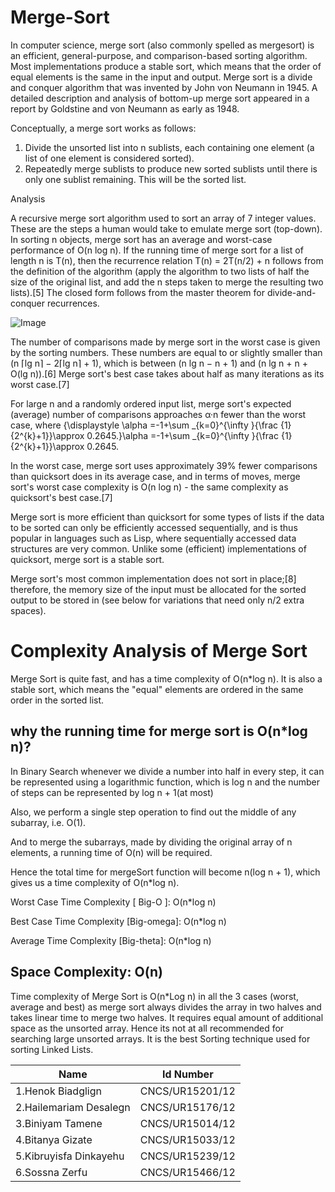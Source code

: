# Merge-Sort
In computer science, merge sort (also commonly spelled as mergesort) is an efficient, general-purpose, and comparison-based sorting algorithm. Most implementations produce a stable sort, which means that the order of equal elements is the same in the input and output. Merge sort is a divide and conquer algorithm that was invented by John von Neumann in 1945. A detailed description and analysis of bottom-up merge sort appeared in a report by Goldstine and von Neumann as early as 1948.

Conceptually, a merge sort works as follows:

1. Divide the unsorted list into n sublists, each containing one element (a list of one element is considered sorted).
2. Repeatedly merge sublists to produce new sorted sublists until there is only one sublist remaining. This will be the sorted list.


Analysis

A recursive merge sort algorithm used to sort an array of 7 integer values. These are the steps a human would take to emulate merge sort (top-down).
In sorting n objects, merge sort has an average and worst-case performance of O(n log n). If the running time of merge sort for a list of length n is T(n), then the recurrence relation T(n) = 2T(n/2) + n follows from the definition of the algorithm (apply the algorithm to two lists of half the size of the original list, and add the n steps taken to merge the resulting two lists).[5] The closed form follows from the master theorem for divide-and-conquer recurrences.

![Image](https://upload.wikimedia.org/wikipedia/commons/e/e6/Merge_sort_algorithm_diagram.svg)

The number of comparisons made by merge sort in the worst case is given by the sorting numbers. These numbers are equal to or slightly smaller than (n ⌈lg n⌉ − 2⌈lg n⌉ + 1), which is between (n lg n − n + 1) and (n lg n + n + O(lg n)).[6] Merge sort's best case takes about half as many iterations as its worst case.[7]

For large n and a randomly ordered input list, merge sort's expected (average) number of comparisons approaches α·n fewer than the worst case, where {\displaystyle \alpha =-1+\sum _{k=0}^{\infty }{\frac {1}{2^{k}+1}}\approx 0.2645.}\alpha =-1+\sum _{k=0}^{\infty }{\frac {1}{2^{k}+1}}\approx 0.2645.

In the worst case, merge sort uses approximately 39% fewer comparisons than quicksort does in its average case, and in terms of moves, merge sort's worst case complexity is O(n log n) - the same complexity as quicksort's best case.[7]

Merge sort is more efficient than quicksort for some types of lists if the data to be sorted can only be efficiently accessed sequentially, and is thus popular in languages such as Lisp, where sequentially accessed data structures are very common. Unlike some (efficient) implementations of quicksort, merge sort is a stable sort.

Merge sort's most common implementation does not sort in place;[8] therefore, the memory size of the input must be allocated for the sorted output to be stored in (see below for variations that need only n/2 extra spaces).


# Complexity Analysis of Merge Sort
Merge Sort is quite fast, and has a time complexity of O(n*log n). It is also a stable sort, which means the "equal" elements are ordered in the same order in the sorted list.

## why the running time for merge sort is O(n*log n)?

In Binary Search whenever we divide a number into half in every step, it can be represented using a logarithmic function, which is log n and the number of steps can be represented by log n + 1(at most)

Also, we perform a single step operation to find out the middle of any subarray, i.e. O(1).

And to merge the subarrays, made by dividing the original array of n elements, a running time of O(n) will be required.

Hence the total time for mergeSort function will become n(log n + 1), which gives us a time complexity of O(n*log n).

Worst Case Time Complexity [ Big-O ]: O(n*log n)

Best Case Time Complexity [Big-omega]: O(n*log n)

Average Time Complexity [Big-theta]: O(n*log n)

## Space Complexity: O(n)

Time complexity of Merge Sort is O(n*Log n) in all the 3 cases (worst, average and best) as merge sort always divides the array in two halves and takes linear time to merge two halves. It requires equal amount of additional space as the unsorted array. Hence its not at all recommended for searching large unsorted arrays.
It is the best Sorting technique used for sorting Linked Lists.



|      Name               | Id Number       |
| ----------------------  | --------------- |
| 1.Henok Biadglign       | CNCS/UR15201/12 |
| 2.Hailemariam Desalegn  | CNCS/UR15176/12 |
| 3.Biniyam Tamene        | CNCS/UR15014/12 |
| 4.Bitanya Gizate        | CNCS/UR15033/12 |
| 5.Kibruyisfa Dinkayehu  | CNCS/UR15239/12 |
| 6.Sossna Zerfu          | CNCS/UR15466/12 |

